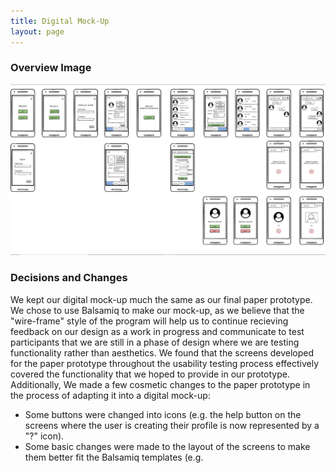 ```yaml
---
title: Digital Mock-Up
layout: page
---
```


### Overview Image

![Overview](/img/mockup_overview.png)

### Decisions and Changes

We kept our digital mock-up much the same as our final paper prototype.  We chose to use Balsamiq to make our mock-up, as we believe that the "wire-frame" style of the program will help us to continue recieving feedback on our design as a work in progress and communicate to test participants that we are still in a phase of design where we are testing functionality rather than aesthetics.  We found that the screens developed for the paper prototype throughout the usability testing process effectively covered the functionality that we hoped to provide in our prototype.  Additionally,   We made a few cosmetic changes to the paper prototype in the process of adapting it into a digital mock-up:

* Some buttons were changed into icons (e.g. the help button on the screens where the user is creating their profile is now represented by a "?" icon).
* Some basic changes were made to the layout of the screens to make them better fit the Balsamiq templates (e.g.
